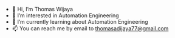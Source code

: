 - 👋 Hi, I’m Thomas Wijaya
- 👀 I’m interested in Automation Engineering
- 🌱 I’m currently learning about Automation Engineering
- 📫 You can reach me by email to thomasadijaya77@gmail.com

